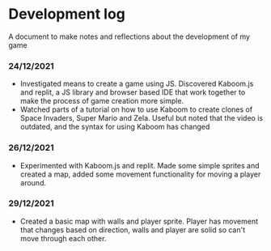 # Development log
A document to make notes and reflections about the development of my game

### 24/12/2021
 - Investigated means to create a game using JS. Discovered Kaboom.js and replit, a JS library and browser based IDE that work together to make 
    the process of game creation more simple.
 - Watched parts of a tutorial on how to use Kaboom to create clones of Space Invaders, Super Mario and Zela. Useful but noted that the video is outdated,
   and the syntax for using Kaboom has changed
   
### 26/12/2021
 - Experimented with Kaboom.js and replit. Made some simple sprites and created a map, added some movement functionality for moving a player around.

### 29/12/2021

 - Created a basic map with walls and player sprite. Player has movement that changes based on direction, walls and player are solid so can't move through each other. 
